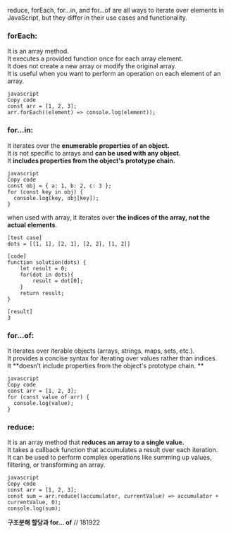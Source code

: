 
reduce, forEach, for...in, and for...of are all ways to iterate over elements in JavaScript, but they differ in their use cases and functionality.

### forEach:

It is an array method.  
It executes a provided function once for each array element.  
It does not create a new array or modify the original array.   
It is useful when you want to perform an operation on each element of an array.    
```
javascript
Copy code
const arr = [1, 2, 3];
arr.forEach((element) => console.log(element));
```

### for...in:
It iterates over the **enumerable properties of an object.**  
It is not specific to arrays and **can be used with any object.**  
It **includes properties from the object's prototype chain.**  
```
javascript
Copy code
const obj = { a: 1, b: 2, c: 3 };
for (const key in obj) {
  console.log(key, obj[key]);
}
```

when used with array, it iterates over **the indices of the array, not the actual elements**.
```
[test case]
dots = [[1, 1], [2, 1], [2, 2], [1, 2]]

[code]
function solution(dots) {
    let result = 0;
    for(dot in dots){
        result = dot[0];
    }
    return result;
}

[result]
3
```

### for...of:
It iterates over iterable objects (arrays, strings, maps, sets, etc.).  
It provides a concise syntax for iterating over values rather than indices.  
It **doesn't include properties from the object's prototype chain.  **
```
javascript
Copy code
const arr = [1, 2, 3];
for (const value of arr) {
  console.log(value);
}
```
### reduce:
It is an array method that **reduces an array to a single value.**  
It takes a callback function that accumulates a result over each iteration.  
It can be used to perform complex operations like summing up values, filtering, or transforming an array.  
```
javascript
Copy code
const arr = [1, 2, 3];
const sum = arr.reduce((accumulator, currentValue) => accumulator + currentValue, 0);
console.log(sum);
```

**구조분해 할당과 for... of**
// 181922